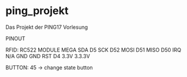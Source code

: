 # ping_projekt

Das Projekt der PING17 Vorlesung 

PINOUT

RFID:
RC522 MODULE    MEGA
SDA             D5
SCK             D52
MOSI            D51
MISO            D50
IRQ             N/A
GND             GND
RST             D4
3.3V            3.3.3V

BUTTON:
	45 -> change state button   
